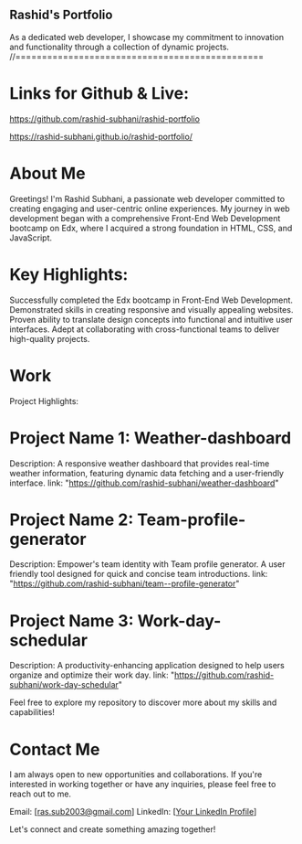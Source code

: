 ## Rashid's Portfolio
As a dedicated web developer, I showcase my commitment to innovation and functionality through a collection of dynamic projects.
//===============================================
# Links for Github & Live:
https://github.com/rashid-subhani/rashid-portfolio

https://rashid-subhani.github.io/rashid-portfolio/

# About Me
Greetings! I'm Rashid Subhani, a passionate web developer committed to creating engaging and user-centric online experiences. My journey in web development began with a comprehensive Front-End Web Development bootcamp on Edx, where I acquired a strong foundation in HTML, CSS, and JavaScript.

# Key Highlights:
Successfully completed the Edx bootcamp in Front-End Web Development.
Demonstrated skills in creating responsive and visually appealing websites.
Proven ability to translate design concepts into functional and intuitive user interfaces. Adept at collaborating with cross-functional teams to deliver high-quality projects.
# Work
Project Highlights:
# Project Name 1: Weather-dashboard

Description: A responsive weather dashboard that provides real-time weather information, featuring dynamic data fetching and a user-friendly interface.
link: "https://github.com/rashid-subhani/weather-dashboard"

# Project Name 2: Team-profile-generator
Description: Empower's team identity with Team profile generator. A user friendly tool designed for quick and concise team introductions.
link: "https://github.com/rashid-subhani/team--profile-generator"

# Project Name 3: Work-day-schedular
Description: A productivity-enhancing application designed to help users organize and optimize their work day.
link: "https://github.com/rashid-subhani/work-day-schedular"

Feel free to explore my repository to discover more about my skills and capabilities!

# Contact Me
I am always open to new opportunities and collaborations. If you're interested in working together or have any inquiries, please feel free to reach out to me.

Email: [ras.sub2003@gmail.com]
LinkedIn: [[Your LinkedIn Profile](https://github.com/rashid-subhani)]

Let's connect and create something amazing together!